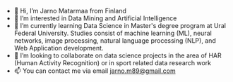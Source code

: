- 👋 Hi, I’m Jarno Matarmaa from Finland
- 👀 I’m interested in Data Mining and Artificial Intelligence
- 🌱 I’m currently learning Data Science in Master's degree program at Ural Federal University. Studies consist of machine learning (ML), neural networks, image processing, natural language processing (NLP), and Web Application development.
- 💞️ I’m looking to collaborate on data science projects in the area of HAR (Human Activity Recognition) or in sport related data research work
- 📫 You can contact me via email jarno.m89@gmail.com

<!---
JABE22/JABE22 is a ✨ special ✨ repository because its `README.md` (this file) appears on your GitHub profile.
You can click the Preview link to take a look at your changes.
--->
